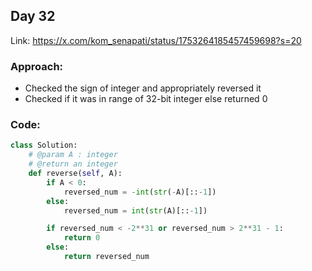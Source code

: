 ## Day 32

Link: https://x.com/kom_senapati/status/1753264185457459698?s=20

### Approach:

- Checked the sign of integer and appropriately reversed it
- Checked if it was in range of 32-bit integer else returned 0

### Code:

```py
class Solution:
	# @param A : integer
	# @return an integer
	def reverse(self, A):
        if A < 0:
            reversed_num = -int(str(-A)[::-1])
        else:
            reversed_num = int(str(A)[::-1])

        if reversed_num < -2**31 or reversed_num > 2**31 - 1:
            return 0
        else:
            return reversed_num
```
